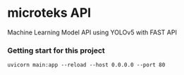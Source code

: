 # microteks API
Machine Learning Model API using YOLOv5 with FAST API

### Getting start for this project

```
uvicorn main:app --reload --host 0.0.0.0 --port 80
```